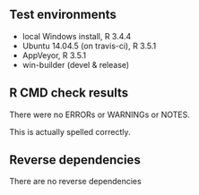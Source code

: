 ## Test environments

* local Windows install, R 3.4.4
* Ubuntu 14.04.5 (on travis-ci), R 3.5.1
* AppVeyor, R 3.5.1
* win-builder (devel & release)

## R CMD check results

There were no ERRORs or WARNINGs or NOTES.

This is actually spelled correctly. 

## Reverse dependencies

There are no reverse dependencies

